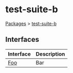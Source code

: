 # test-suite-b

[Packages](/) \> [test-suite-b](/test-suite-b/)

## Interfaces

| Interface | Description |
| - | - |
| [Foo](/test-suite-b/foo-interface/) | Bar |
